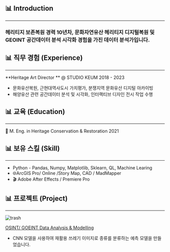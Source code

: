 
## 📊 Introduction
------

###  헤리티지 보존복원 경력 10년차, 문화자연유산 헤리티지 디지털복원 및 GEOINT 공간데이터 분석 시각화 경험을 가진 데이터 분석가입니다. 


## 📊 직무 경험 (Experience)
------

**Heritage Art Director ** @ STUDIO KEUM 2018 - 2023

- 문화유산복원, 근현대역사도시 가치평가, 분쟁지역 문화유산 디지털 아카이빙
- 해양유산 관련 공간데이터 분석 및 시각화, 인터랙티브 디자인 전시 작업 수행 


## 📊 교육 (Education)
------
🏫  M. Eng. in Heritage Conservation & Restoration 2021



## 📊 보유 스킬 (Skill)
------
- Python - Pandas, Numpy, Matplotlib, Sklearn, QL, Machine Learing 
- 🌐ArcGIS Pro/ Online /Story Map, CAD / MadMapper
- 🎬 Adobe After Effects / Premiere Pro

## 📊 프로젝트 (Project)
------
![trash](assets/img/Aiffelthon.png)

[OSINT/ GOEINT Data Analysis & Modelling](https://www.youtube.com/watch?v=82nhGX_v9rE)
- CNN 모델을 사용하여 재활용 쓰레기 이미지로 종류를 분류하는 예측 모델을 만들었습니다.

